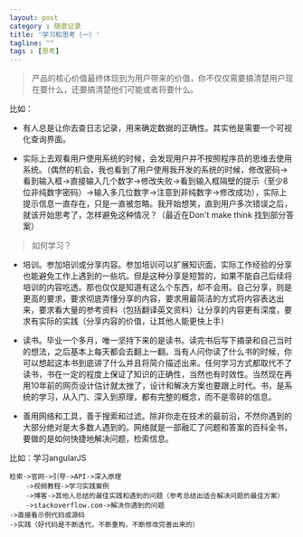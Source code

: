 ```yaml
---
layout: post
category : 随意记录
title: '学习和思考（一）'
tagline: ""
tags : [思考]
---
```


> 产品的核心价值最终体现到为用户带来的价值，你不仅仅需要搞清楚用户现在要什么，还要搞清楚他们可能或者将要什么。

比如：

- 有人总是让你去查日志记录，用来确定数据的正确性。其实他是需要一个可视化查询界面。

- 实际上去观看用户使用系统的时候，会发现用户并不按照程序员的思维去使用系统。（偶然的机会，我也看到了用户使用我开发的系统的时候，修改密码->看到输入框->直接输入几个数字->修改失败->看到输入框隔壁的提示（至少8位非纯数字密码）->输入多几位数字->注意到非纯数字->修改成功），实际上提示信息一直存在，只是一直被忽略。我开始想笑，直到用户多次错误之后，就该开始思考了，怎样避免这种情况？（最近在Don't make think 找到部分答案）

<!--break-->

> 如何学习？

- 培训。参加培训或分享内容。参加培训可以扩展知识面，实际工作经验的分享也能避免工作上遇到的一些坑。但是这种分享是短暂的，如果不能自己后续将培训的内容吃透。那也仅仅是知道有这么个东西，却不会用。自己分享，则是更高的要求，要求彻底弄懂分享的内容，要求用最简洁的方式将内容表达出来，要求看大量的参考资料（包括翻译英文资料）让分享的内容更有深度，要求有实际的实践（分享内容的价值，让其他人能更快上手）

- 读书。毕业一个多月，唯一坚持下来的是读书。读完书后写下摘录和自己当时的想法，之后基本上每天都会去翻上一翻。当有人问你读了什么书的时候，你可以想起这本书到底讲了什么并且将简介描述出来。任何学习方式都取代不了读书，书在一定的程度上保证了知识的正确性，当然也有时效性。当然现在再用10年前的网页设计估计就太挫了，设计和解决方案也要跟上时代。书，是系统的学习，从入门、深入到原理，都有完整的概念，而不是零碎的信息。

- 善用网络和工具，善于搜索和过滤。除非你走在技术的最前沿，不然你遇到的大部分绝对是大多数人遇到的。网络就是一部融汇了问题和答案的百科全书，要做的是如何快捷地解决问题，检索信息。

比如：学习angularJS

	检索->官网->引导->API->深入原理
        ->视频教程->学习实践案例
        ->博客->其他人总结的最佳实践和遇到的问题（参考总结出适合解决问题的最佳方案）
        ->stackoverflow.com->解决你遇到的问题
    ->直接看示例代码或源码
    ->实践（好代码是不断迭代，不断重构，不断修改完善出来的）
